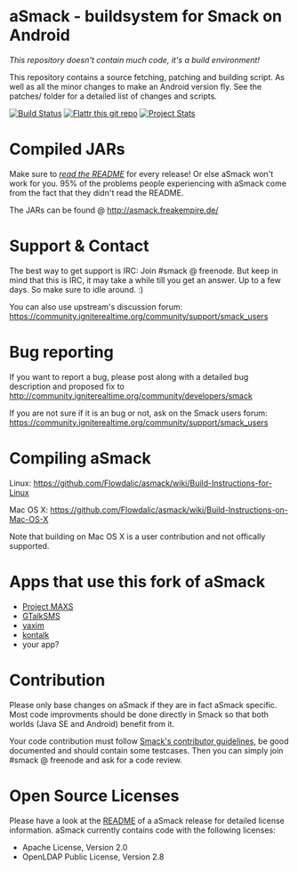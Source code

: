 aSmack - buildsystem for Smack on Android
=========================================

*This repository doesn't contain much code, it's a build environment!*

This repository contains a source fetching, patching and building
script.  As well as all the minor changes to make an Android version
fly.  See the patches/ folder for a detailed list of changes and
scripts.

[![Build Status](https://travis-ci.org/Flowdalic/asmack.svg?branch=master)](https://travis-ci.org/Flowdalic/asmack)  [![Flattr this git repo](http://api.flattr.com/button/flattr-badge-large.png)](https://flattr.com/submit/auto?user_id=Flowdalic&url=https://github.com/flowdalic/asmack&title=asmack&language=&tags=github&category=software)  [![Project Stats](https://www.ohloh.net/p/asmack/widgets/project_thin_badge.gif)](https://www.ohloh.net/p/asmack)

Compiled JARs
=============

Make sure to [*read the
README*](https://github.com/Flowdalic/asmack/blob/master/README.asmack)
for every release! Or else aSmack won't work for you. 95% of the
problems people experiencing with aSmack come from the fact that they
didn't read the README.

The JARs can be found @ http://asmack.freakempire.de/

Support & Contact
=================

The best way to get support is IRC: Join #smack @ freenode. But keep
in mind that this is IRC, it may take a while till you get an
answer. Up to a few days. So make sure to idle around. :)

You can also use upstream's discussion forum:
https://community.igniterealtime.org/community/support/smack_users

Bug reporting
=============

If you want to report a bug, please post along with a detailed bug
description and proposed fix to
http://community.igniterealtime.org/community/developers/smack

If you are not sure if it is an bug or not, ask on the Smack users
forum:
https://community.igniterealtime.org/community/support/smack_users

Compiling aSmack
==========================

Linux: https://github.com/Flowdalic/asmack/wiki/Build-Instructions-for-Linux

Mac OS X: https://github.com/Flowdalic/asmack/wiki/Build-Instructions-on-Mac-OS-X

Note that building on Mac OS X is a user contribution and not offically supported.

Apps that use this fork of aSmack
=================================
- [Project MAXS](http://projectmaxs.org)
- [GTalkSMS](http://code.google.com/p/gtalksms/)
- [yaxim](https://github.com/ge0rg/yaxim)
- [kontalk](https://github.com/kontalk/androidclient)
- your app?

Contribution
============

Please only base changes on aSmack if they are in fact aSmack
specific. Most code improvments should be done directly in Smack so
that both worlds (Java SE and Android) benefit from it.

Your code contribution must follow [Smack's contributor guidelines](
http://community.igniterealtime.org/docs/DOC-1984), be good documented
and should contain some testcases. Then you can simply join #smack @
freenode and ask for a code review.

Open Source Licenses
====================

Please have a look at the
[README](https://github.com/Flowdalic/asmack/README.asmack) of a
aSmack release for detailed license information. aSmack currently
contains code with the following licenses:

- Apache License, Version 2.0
- OpenLDAP Public License, Version 2.8

